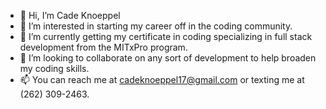 - 👋 Hi, I’m Cade Knoeppel
- 👀 I’m interested in starting my career off in the coding community.
- 🌱 I’m currently getting my certificate in coding specializing in full stack development from the MITxPro program.
- 💞️ I’m looking to collaborate on any sort of development to help broaden my coding skills.
- 📫 You can reach me at cadeknoeppel17@gmail.com or texting me at (262) 309-2463.

<!---
CadeKnoeppel/CadeKnoeppel is a ✨ special ✨ repository because its `README.md` (this file) appears on your GitHub profile.
You can click the Preview link to take a look at your changes.
--->
